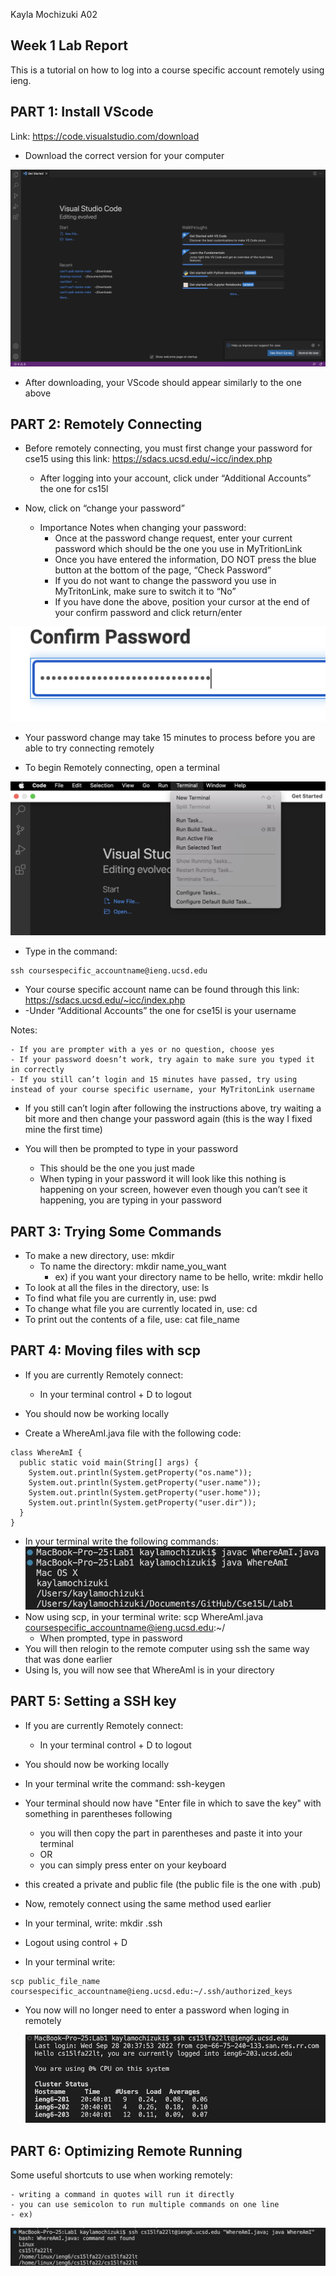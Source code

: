 Kayla Mochizuki 
A02

## **Week 1 Lab Report**

This is a tutorial on how to log into a course specific account remotely using ieng.

## PART 1: Install VScode

Link: https://code.visualstudio.com/download

- Download the correct version for your computer

![screenshot](Lab1img1.png)

- After downloading, your VScode should appear similarly to the one above


## PART 2: Remotely Connecting

- Before remotely connecting, you must first change your password for cse15 using this link: https://sdacs.ucsd.edu/~icc/index.php 
	- After logging into your account, click under “Additional Accounts” the one for cs15l

- Now, click on “change your password”
	- Importance Notes when changing your password:
		- Once at the password change request, enter your current password which should be the one you use in MyTritionLink
		- Once you have entered the information, DO NOT press the blue button at the bottom of the page, “Check Password”
		- If you do not want to change the password you use in MyTritonLink, make sure to switch it to “No”
		- If you have done the above, position your cursor at the end of your confirm password and click return/enter

![screenshot](Lab1img3.png)


- Your password change may take 15 minutes to process before you are able to try connecting remotely



- To begin Remotely connecting, open a terminal

![screenshot](Lab1img2.png)

- Type in the command: 
```
ssh coursespecific_accountname@ieng.ucsd.edu
```

- Your course specific account name can be found through this link: https://sdacs.ucsd.edu/~icc/index.php 
- -Under “Additional Accounts” the one for cse15l is your username



Notes:

	- If you are prompter with a yes or no question, choose yes
	- If your password doesn’t work, try again to make sure you typed it in correctly
	- If you still can’t login and 15 minutes have passed, try using instead of your course specific username, your MyTritonLink username

- If you still can’t login after following the instructions above, try waiting a bit more and then change your password again (this is the way I fixed mine the first time)


- You will then be prompted to type in your password
	- This should be the one you just made
	- When typing in your password it will look like this nothing is happening on your screen, however even though you can’t see it happening, you are typing in your password


## PART 3: Trying Some Commands

- To make a new directory, use: mkdir 
	- To name the directory: mkdir name_you_want
		- ex) if you want your directory name to be hello, write: mkdir hello
- To look at all the files in the directory, use: ls
- To find what file you are currently in, use: pwd
- To change what file you are currently located in, use: cd
- To print out the contents of a file, use: cat file_name

## PART 4: Moving files with scp
	
- If you are currently Remotely connect:
	- In your terminal control + D to logout

- You should now be working locally
- Create a WhereAmI.java file with the following code:
```
class WhereAmI {
  public static void main(String[] args) {
    System.out.println(System.getProperty("os.name"));
    System.out.println(System.getProperty("user.name"));
    System.out.println(System.getProperty("user.home"));
    System.out.println(System.getProperty("user.dir"));
  }
}
```	
- In your terminal write the following commands:
	![screenshot](Lab1img4.png)
- Now using scp, in your terminal write: scp WhereAmI.java coursespecific_accountname@ieng.ucsd.edu:~/
	- When prompted, type in password
- You will then relogin to the remote computer using ssh the same way that was done earlier
- Using ls, you will now see that WhereAmI is in your directory
	
## PART 5: Setting a SSH key
	
- If you are currently Remotely connect:
	- In your terminal control + D to logout

- You should now be working locally
- In your terminal write the command: ssh-keygen
- Your terminal should now have "Enter file in which to save the key" with something in parentheses following
	- you will then copy the part in parentheses and paste it into your terminal
	- OR
	- you can simply press enter on your keyboard 

- this created a private and public file (the public file is the one with .pub)
- Now, remotely connect using the same method used earlier
- In your terminal, write: mkdir .ssh
- Logout using control + D
- In your terminal write: 
```
scp public_file_name coursespecific_accountname@ieng.ucsd.edu:~/.ssh/authorized_keys
```
- You now will no longer need to enter a password when loging in remotely
	
	![screenshot](Lab1img5.png)
	
## PART 6: Optimizing Remote Running

Some useful shortcuts to use when working remotely:
	
	- writing a command in quotes will run it directly
	- you can use semicolon to run multiple commands on one line
	- ex)
		
![screenshot](Lab1img6.png)

	





